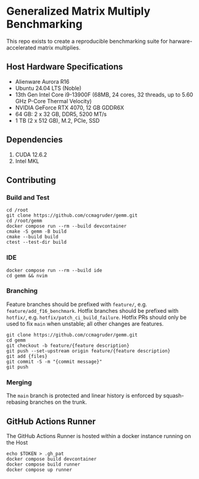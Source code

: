 # Generalized Matrix Multiply Benchmarking

This repo exists to create a reproducible benchmarking suite for harware-accelerated matrix multiplies.

## Host Hardware Specifications

* Alienware Aurora R16
* Ubuntu 24.04 LTS (Noble)
* 13th Gen Intel Core i9-13900F (68MB, 24 cores, 32 threads, up to 5.60 GHz P-Core Thermal Velocity)
* NVIDIA GeForce RTX 4070, 12 GB GDDR6X
* 64 GB: 2 x 32 GB, DDR5, 5200 MT/s
* 1 TB (2 x 512 GB), M.2, PCIe, SSD

## Dependencies

1. CUDA 12.6.2
1. Intel MKL

## Contributing

### Build and Test
```
cd /root
git clone https://github.com/ccmagruder/gemm.git
cd /root/gemm
docker compose run --rm --build devcontainer
cmake -S gemm -B build
cmake --build build
ctest --test-dir build
```

### IDE
```
docker compose run --rm --build ide
cd gemm && nvim
```

### Branching

Feature branches should be prefixed with `feature/`, e.g. `feature/add_f16_benchmark`.
Hotfix branches should be prefixed with `hotfix/`, e.g. `hotfix/patch_ci_build_failure`.
Hotfix PRs should only be used to fix `main` when unstable; all other changes are features.

```
git clone https://github.com/ccmagruder/gemm.git
cd gemm
git checkout -b feature/{feature description}
git push --set-upstream origin feature/{feature description}
git add {files}
git commit -S -m "{commit message}"
git push
```

### Merging

The `main` branch is protected and linear history is enforced by squash-rebasing branches on the trunk.

## GitHub Actions Runner

The GitHub Actions Runner is hosted within a docker instance running on the Host

```
echo $TOKEN > .gh_pat
docker compose build devcontainer
docker compose build runner
docker compose up runner
```

